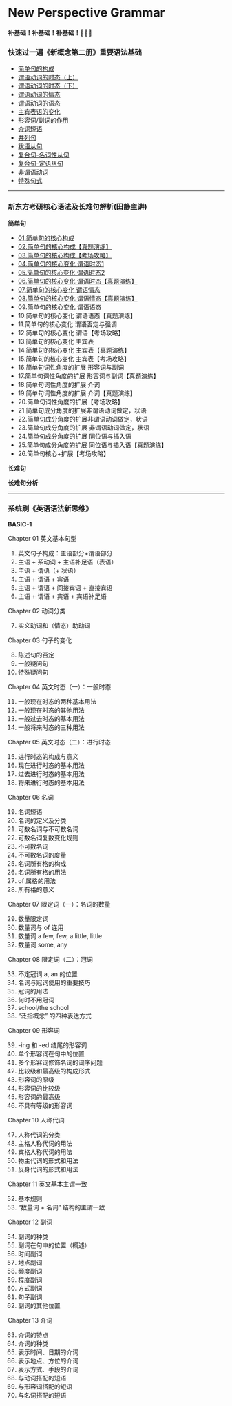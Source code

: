 # New Perspective Grammar

**补基础！补基础！补基础！🤦‍♂️🤣**

### 快速过一遍《新概念第二册》重要语法基础
* [简单句的构成](./N2/1.md)
* [谓语动词的时态（上）](./N2/2.md)
* [谓语动词的时态（下）](./N2/3.md)
* [谓语动词的情态](./N2/4.md)
* [谓语动词的语态](./N2/5.md)
* [主宾表语的变化](./N2/6.md)
* [形容词/副词的作用](./N2/7.md)
* [介词短语](./N2/8.md)
* [并列句](./N2/9.md)
* [状语从句](./N2/10.md)
* [复合句-名词性从句](./N2/11.md)
* [复合句-定语从句](./N2/12.md)
* [非谓语动词](./N2/13.md)
* [特殊句式](./N2/14.md)

------------------------------------------------

### 新东方考研核心语法及长难句解析(田静主讲)
**简单句**
* [01.简单句的核心构成](./Grammar-1/01.md)
* [02.简单句的核心构成【真题演练】](./Grammar-1/02.md)
* [03.简单句的核心构成【考场攻略】](./Grammar-1/03.md)
* [04.简单句的核心变化 谓语时态1](./Grammar-1/04.md)
* [05.简单句的核心变化 谓语时态2](./Grammar-1/05.md)
* [06.简单句的核心变化 谓语时态【真题演练】](./Grammar-1/06.md)
* [07.简单句的核心变化 谓语情态](./Grammar-1/07.md)
* [08.简单句的核心变化 谓语情态【真题演练】](./Grammar-1/08.md)
* 09.简单句的核心变化 谓语语态
* 10.简单句的核心变化 谓语语态【真题演练】
* 11.简单句的核心变化 谓语否定与强调
* 12.简单句的核心变化 谓语【考场攻略】
* 13.简单句的核心变化 主宾表
* 14.简单句的核心变化 主宾表【真题演练】
* 15.简单句的核心变化 主宾表【考场攻略】
* 16.简单句词性角度的扩展 形容词与副词
* 17.简单句词性角度的扩展 形容词与副词【真题演练】
* 18.简单句词性角度的扩展 介词
* 19.简单句词性角度的扩展 介词【真题演练】
* 20.简单句词性角度的扩展【考场攻略】
* 21.简单句成分角度的扩展非谓语动词做定，状语
* 22.简单句成分角度的扩展非谓语动词做定，状语
* 23.简单句成分角度的扩展 非谓语动词做定，状语
* 24.简单句成分角度的扩展 同位语与插入语
* 25.简单句成分角度的扩展 同位语与插入语【真题演练】
* 26.简单句核心+扩展【考场攻略】

**长难句**

**长难句分析**

------------------------------------------------

### 系统刷《英语语法新思维》

**BASIC-1**

Chapter 01 英文基本句型
1. 英文句子构成：主语部分+谓语部分
2. 主语 + 系动词 + 主语补足语（表语）
3. 主语 + 谓语（+ 状语）
4. 主语 + 谓语 + 宾语
5. 主语 + 谓语 + 间接宾语 + 直接宾语
6. 主语 + 谓语 + 宾语 + 宾语补足语

Chapter 02 动词分类

7. 实义动词和（情态）助动词

Chapter 03 句子的变化

8. 陈述句的否定
9. 一般疑问句
10. 特殊疑问句

Chapter 04 英文时态（一）：一般时态

11. 一般现在时态的两种基本用法
12. 一般现在时态的其他用法
13. 一般过去时态的基本用法
14. 一般将来时态的三种用法

Chapter 05 英文时态（二）：进行时态

15. 进行时态的构成与意义
16. 现在进行时态的基本用法
17. 过去进行时态的基本用法
18. 将来进行时态的基本用法

Chapter 06 名词

19. 名词短语
20. 名词的定义及分类
21. 可数名词与不可数名词
22. 可数名词复数变化规则
23. 不可数名词
24. 不可数名词的度量
25. 名词所有格的构成
26. 名词所有格的用法
27. of 属格的用法
28. 所有格的意义

Chapter 07 限定词（一）：名词的数量

29. 数量限定词
30. 数量词与 of 连用
31. 数量词 a few, few, a little, little
32. 数量词 some, any

Chapter 08 限定词（二）：冠词

33. 不定冠词 a, an 的位置
34. 名词与冠词使用的重要技巧
35. 冠词的用法
36. 何时不用冠词
37. school/the school
38. “泛指概念” 的四种表达方式

Chapter 09 形容词

39. -ing 和 -ed 结尾的形容词
40. 单个形容词在句中的位置
41. 多个形容词修饰名词的词序问题
42. 比较级和最高级的构成形式
43. 形容词的原级
44. 形容词的比较级
45. 形容词的最高级
46. 不具有等级的形容词

Chapter 10 人称代词

47. 人称代词的分类
48. 主格人称代词的用法
49. 宾格人称代词的用法
50. 物主代词的形式和用法
51. 反身代词的形式和用法

Chapter 11 英文基本主谓一致

52. 基本规则
53. “数量词 + 名词” 结构的主谓一致

Chapter 12 副词

54. 副词的种类
55. 副词在句中的位置（概述）
56. 时间副词
57. 地点副词
58. 频度副词
59. 程度副词
60. 方式副词
61. 句子副词
62. 副词的其他位置

Chapter 13 介词

63. 介词的特点
64. 介词的种类
65. 表示时间、日期的介词
66. 表示地点、方位的介词
67. 表示方式、手段的介词
68. 与动词搭配的短语
69. 与形容词搭配的短语
70. 与名词搭配的短语



